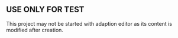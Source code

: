## USE ONLY FOR TEST

This project may not be started with adaption editor as its content is modified after creation.
